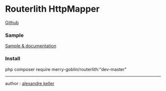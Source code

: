 Routerlith HttpMapper
========================

[Github](https://github.com/merry-goblin/routerlith-composer)

### Sample

[Sample & documentation](https://github.com/merry-goblin/routerlith)

### Install

php composer require merry-goblin/routerlith:"dev-master"

--------------------------

author : [alexandre keller](https://github.com/merry-goblin)
